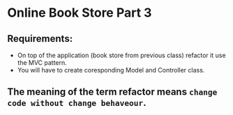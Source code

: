 # Online Book Store Part 3

## Requirements:

- On top of the application (book store from previous class) refactor it use the MVC pattern.
- You will have to create coresponding Model and Controller class.

## The meaning of the term refactor means `change code without change behaveour`.
